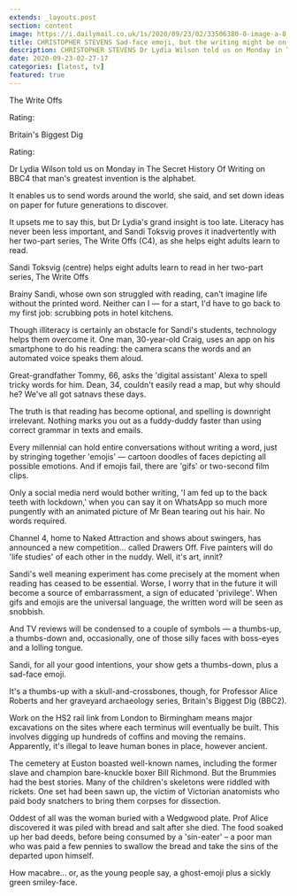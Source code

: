 ```yaml
---
extends: _layouts.post
section: content
image: https://i.dailymail.co.uk/1s/2020/09/23/02/33506380-0-image-a-8_1600824256409.jpg 
title: CHRISTOPHER STEVENS Sad-face emoji, but the writing might be on the wall for reading 
description: CHRISTOPHER STEVENS Dr Lydia Wilson told us on Monday in The Secret History Of Writing on BBC4 that mans greatest invention is the alphabet. 
date: 2020-09-23-02-27-17 
categories: [latest, tv] 
featured: true 
--- 
```

The Write Offs

Rating: 

Britain's Biggest Dig

Rating: 

Dr Lydia Wilson told us on Monday in The Secret History Of Writing on BBC4 that man's greatest invention is the alphabet.

It enables us to send words around the world, she said, and set down ideas on paper for future generations to discover.

It upsets me to say this, but Dr Lydia's grand insight is too late. Literacy has never been less important, and Sandi Toksvig proves it inadvertently with her two-part series, The Write Offs (C4), as she helps eight adults learn to read.

Sandi Toksvig (centre) helps eight adults learn to read in her two-part series, The Write Offs

Brainy Sandi, whose own son struggled with reading, can't imagine life without the printed word. Neither can I — for a start, I'd have to go back to my first job: scrubbing pots in hotel kitchens.

Though illiteracy is certainly an obstacle for Sandi's students, technology helps them overcome it. One man, 30-year-old Craig, uses an app on his smartphone to do his reading: the camera scans the words and an automated voice speaks them aloud.

Great-grandfather Tommy, 66, asks the 'digital assistant' Alexa to spell tricky words for him. Dean, 34, couldn't easily read a map, but why should he? We've all got satnavs these days.

The truth is that reading has become optional, and spelling is downright irrelevant. Nothing marks you out as a fuddy-duddy faster than using correct grammar in texts and emails.

Every millennial can hold entire conversations without writing a word, just by stringing together 'emojis' — cartoon doodles of faces depicting all possible emotions. And if emojis fail, there are 'gifs' or two-second film clips.

Only a social media nerd would bother writing, 'I am fed up to the back teeth with lockdown,' when you can say it on WhatsApp so much more pungently with an animated picture of Mr Bean tearing out his hair. No words required.

Channel 4, home to Naked Attraction and shows about swingers, has announced a new competition... called Drawers Off. Five painters will do 'life studies' of each other in the nuddy. Well, it's art, innit?

Sandi's well meaning experiment has come precisely at the moment when reading has ceased to be essential. Worse, I worry that in the future it will become a source of embarrassment, a sign of educated 'privilege'. When gifs and emojis are the universal language, the written word will be seen as snobbish.

And TV reviews will be condensed to a couple of symbols — a thumbs-up, a thumbs-down and, occasionally, one of those silly faces with boss-eyes and a lolling tongue.

Sandi, for all your good intentions, your show gets a thumbs-down, plus a sad-face emoji.

It's a thumbs-up with a skull-and-crossbones, though, for Professor Alice Roberts and her graveyard archaeology series, Britain's Biggest Dig (BBC2).

Work on the HS2 rail link from London to Birmingham means major excavations on the sites where each terminus will eventually be built. This involves digging up hundreds of coffins and moving the remains. Apparently, it's illegal to leave human bones in place, however ancient.

The cemetery at Euston boasted well-known names, including the former slave and champion bare-knuckle boxer Bill Richmond. But the Brummies had the best stories. Many of the children's skeletons were riddled with rickets. One set had been sawn up, the victim of Victorian anatomists who paid body snatchers to bring them corpses for dissection.

Oddest of all was the woman buried with a Wedgwood plate. Prof Alice discovered it was piled with bread and salt after she died. The food soaked up her bad deeds, before being consumed by a 'sin-eater' – a poor man who was paid a few pennies to swallow the bread and take the sins of the departed upon himself.

How macabre... or, as the young people say, a ghost-emoji plus a sickly green smiley-face.

